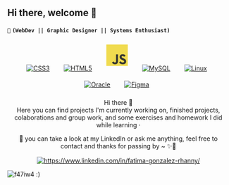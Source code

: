 <!-- title:resume -->

## Hi there, welcome 🫧

**`🌱`**
**`(WebDev || Graphic Designer || Systems Enthusiast)`**




<!-- skills:icons -->
<div align="center">  
<a href="https://www.w3schools.com/css/" target="_blank"><img style="margin: 10px" src="https://profilinator.rishav.dev/skills-assets/css3-original-wordmark.svg" alt="CSS3" height="50" /></a>  &nbsp 
<a href="https://en.wikipedia.org/wiki/HTML5" target="_blank"><img style="margin: 10px" src="https://profilinator.rishav.dev/skills-assets/html5-original-wordmark.svg" alt="HTML5" height="50" /></a>  &nbsp 
<a href="https://developer.mozilla.org/en-US/docs/Web/JavaScript" target="_blank"><img style="margin: 10px" src="https://raw.githubusercontent.com/devicons/devicon/master/icons/javascript/javascript-original.svg" alt="JS" height="50" /></a>  &nbsp
<a href="https://www.mysql.com/" target="_blank"><img style="margin: 10px" src="https://profilinator.rishav.dev/skills-assets/mysql-original-wordmark.svg" alt="MySQL" height="50" /></a>  &nbsp 
<a href="https://www.linux.org/" target="_blank"><img style="margin: 10px" src="https://profilinator.rishav.dev/skills-assets/linux-original.svg" alt="Linux" height="50" /></a>  &nbsp 
<a href="https://www.oracle.com/in/index.html" target="_blank"><img style="margin: 10px" src="https://profilinator.rishav.dev/skills-assets/oracle-original.svg" alt="Oracle" height="50" /></a>  &nbsp 
<a href="https://www.figma.com/" target="_blank"><img style="margin: 10px" src="https://profilinator.rishav.dev/skills-assets/figma-icon.svg" alt="Figma" height="50" /></a>  &nbsp 



<!-- about me -->

          

         
Hi there 👋        
Here you can find projects I'm currently working on, finished projects, colaborations and group work, and some exercises and homework I did while learning ·

🌱 you can take a look at my LinkedIn or ask me anything, feel free to contact and thanks for passing by ~ ✨🌱
                     

<a href="https://www.linkedin.com/in/fatima-gonzalezr/" target="blank"><img align="center" src="https://raw.githubusercontent.com/rahuldkjain/github-profile-readme-generator/master/src/images/icons/Social/linked-in-alt.svg" alt="https://www.linkedin.com/in/fatima-gonzalez-rhanny/" weight="20" width="20" /></a>

<p align="left"> <img src="https://komarev.com/ghpvc/?username=f47iw4&label=👀%20&color=c90076&style=flat" alt="f47iw4 :) " /> </p>
